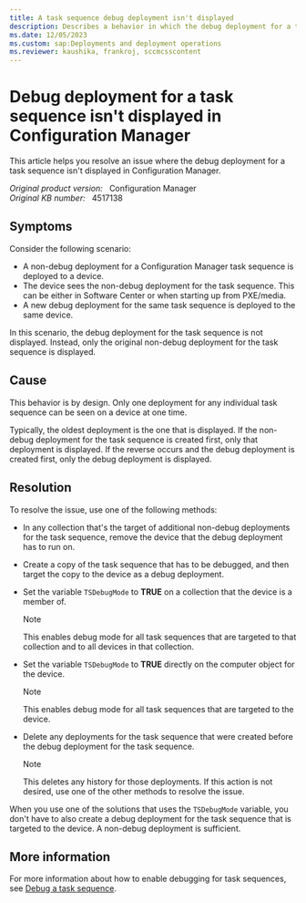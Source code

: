 ```yaml
---
title: A task sequence debug deployment isn't displayed
description: Describes a behavior in which the debug deployment for a task sequence isn't displayed in Configuration Manager.
ms.date: 12/05/2023
ms.custom: sap:Deployments and deployment operations
ms.reviewer: kaushika, frankroj, sccmcsscontent
---
```

# Debug deployment for a task sequence isn't displayed in Configuration Manager

This article helps you resolve an issue where the debug deployment for a task sequence isn't displayed in Configuration Manager.

_Original product version:_ &nbsp; Configuration Manager  
_Original KB number:_ &nbsp; 4517138

## Symptoms

Consider the following scenario:

- A non-debug deployment for a Configuration Manager task sequence is deployed to a device.
- The device sees the non-debug deployment for the task sequence. This can be either in Software Center or when starting up from PXE/media.
- A new debug deployment for the same task sequence is deployed to the same device.

In this scenario, the debug deployment for the task sequence is not displayed. Instead, only the original non-debug deployment for the task sequence is displayed.

## Cause

This behavior is by design. Only one deployment for any individual task sequence can be seen on a device at one time.

Typically, the oldest deployment is the one that is displayed. If the non-debug deployment for the task sequence is created first, only that deployment is displayed. If the reverse occurs and the debug deployment is created first, only the debug deployment is displayed.

## Resolution

To resolve the issue, use one of the following methods:

- In any collection that's the target of additional non-debug deployments for the task sequence, remove the device that the debug deployment has to run on.
- Create a copy of the task sequence that has to be debugged, and then target the copy to the device as a debug deployment.
- Set the variable `TSDebugMode` to **TRUE** on a collection that the device is a member of.

  > [!NOTE]
  > This enables debug mode for all task sequences that are targeted to that collection and to all devices in that collection.

- Set the variable `TSDebugMode` to **TRUE** directly on the computer object for the device.

  > [!NOTE]
  > This enables debug mode for all task sequences that are targeted to the device.

- Delete any deployments for the task sequence that were created before the debug deployment for the task sequence.

  > [!NOTE]
  > This deletes any history for those deployments. If this action is not desired, use one of the other methods to resolve the issue.

When you use one of the solutions that uses the `TSDebugMode` variable, you don't have to also create a debug deployment for the task sequence that is targeted to the device. A non-debug deployment is sufficient.

## More information

For more information about how to enable debugging for task sequences, see [Debug a task sequence](/mem/configmgr/osd/deploy-use/debug-task-sequence).
